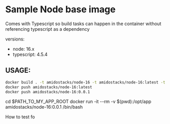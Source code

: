 # Sample Node base image

Comes with Typescript so build tasks can happen in the container without referencing typescript as a dependency

versions:
  - node: 16.x
  - typescript: 4.5.4


USAGE:
---


```bash
docker build . -t amidostacks/node-16 -t amidostacks/node-16:latest -t amidostacks/node-16:0.0.1
docker push amidostacks/node-16:latest
docker push amidostacks/node-16:0.0.1
```

cd $PATH_TO_MY_APP_ROOT
docker run -it --rm -v $(pwd):/opt/app amidostacks/node-16:0.0.1 /bin/bash


How to test fo
